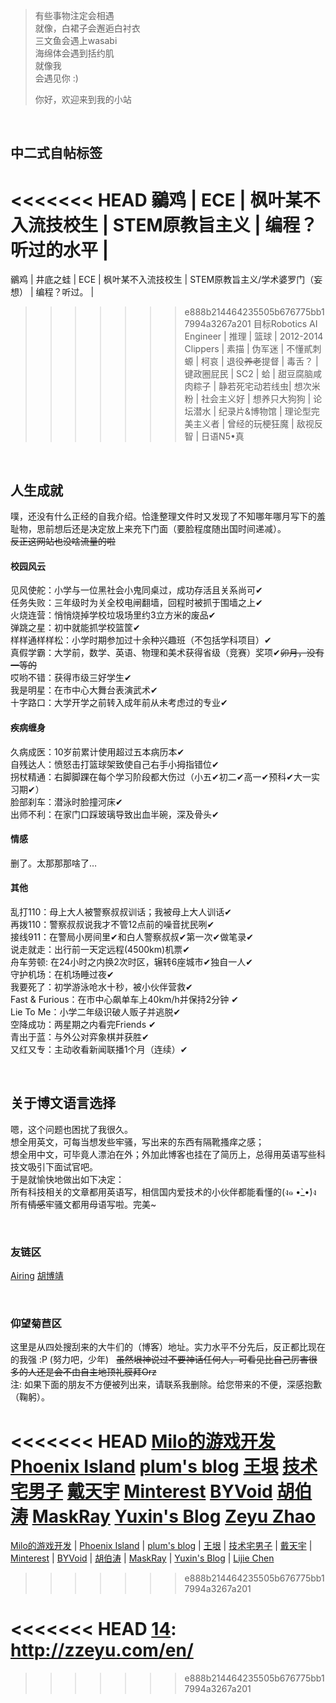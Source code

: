 > 有些事物注定会相遇  
> 就像，白裙子会邂逅白衬衣  
> 三文鱼会遇上wasabi  
> 海绵体会遇到括约肌  
> 就像我  
> 会遇见你 :)
>
> 你好，欢迎来到我的小站

<br>

## 中二式自帖标签
<<<<<<< HEAD
鶸鸡 | ECE | 枫叶某不入流技校生 | STEM原教旨主义 | 编程？听过的水平 |
=======
鶸鸡 | 井底之蛙 | ECE | 枫叶某不入流技校生 | STEM原教旨主义/学术婆罗门（妄想） | 编程？听过。 |
>>>>>>> e888b214464235505b676775bb17994a3267a201
目标Robotics AI Engineer | 推理 | 篮球 | 2012-2014 Clippers | 素描 | 伪军迷 | 不懂貳刺螈 |
柯哀 | 退役~~养老~~提督 | 毒舌？ | 键政圈屁民 | SC2 | 蛤 | 甜豆腐脑咸肉粽子 |
静若死宅动若线虫| 想次米粉 | 社会主义好 | 想养只大狗狗 | 论坛潜水 | 纪录片&博物馆 | 理论型完美主义者 |
曾经的玩梗狂魔 | 敌视反智 | 日语N5•真

<br>

## 人生成就
噗，还没有什么正经的自我介绍。恰逢整理文件时又发现了不知哪年哪月写下的羞耻物，思前想后还是决定放上来充下门面（要脸程度随出国时间递减）。  
~~反正这网站也没啥流量的啦~~

#### 校园风云
见风使舵：小学与一位黑社会小鬼同桌过，成功存活且关系尚可✔  
任务失败：三年级时为关全校电闸翻墙，回程时被抓于围墙之上✔  
火烧连营：悄悄烧掉学校垃圾场里约3立方米的废品✔  
弹跳之星：初中就能抓学校篮筐✔  
样样通样样松：小学时期参加过十余种兴趣班（不包括学科项目）✔  
真假学霸：大学前，数学、英语、物理和美术获得省级（竞赛）奖项✔~~卯月，没有一等的~~  
哎哟不错：获得市级三好学生✔  
我是明星：在市中心大舞台表演武术✔  
十字路口：大学开学之前转入成年前从未考虑过的专业✔

#### 疾病缠身
久病成医：10岁前累计使用超过五本病历本✔  
自残达人：愤怒击打篮球架致使自己右手小拇指错位✔  
拐杖精通：右脚脚踝在每个学习阶段都大伤过（小五✔初二✔高一✔预科✔大一实习期✔）  
脸部刹车：潜泳时脸撞河床✔  
出师不利：在家门口踩玻璃导致出血半碗，深及骨头✔

#### 情感
删了。太那那那啥了…

#### 其他
乱打110：母上大人被警察叔叔训话；我被母上大人训话✔  
再拨110：警察叔叔说我才不管12点前的噪音扰民咧✔  
接线911：在警局小房间里✔和白人警察叔叔✔第一次✔做笔录✔  
说走就走：出行前一天定远程(4500km)机票✔  
舟车劳顿: 在24小时之内换2次时区，辗转6座城市✔独自一人✔  
守护机场：在机场睡过夜✔  
我要死了：初学游泳呛水十秒，被小伙伴营救✔  
Fast & Furious：在市中心飙单车上40km/h并保持2分钟 ✔  
Lie To Me：小学二年级识破人贩子并逃脱✔  
空降成功：两星期之内看完Friends ✔  
青出于蓝：与外公对弈象棋并获胜✔  
又红又专：主动收看新闻联播1个月（连续）✔

<br>

## 关于博文语言选择
嗯，这个问题也困扰了我很久。  
想全用英文，可每当想发些牢骚，写出来的东西有隔靴搔痒之感；  
想全用中文，可毕竟人漂泊在外；外加此博客也挂在了简历上，总得用英语写些科技文吸引下面试官吧。  
于是就愉快地做出如下决定：  
所有科技相关的文章都用英语写，相信国内爱技术的小伙伴都能看懂的(ง๑ •̀_•́)ง  
所有<strike>情感</strike>牢骚文都用母语写啦。完美~

<br>

### 友链区

[Airing][4] [胡博靖][6]

<br>

### 仰望菊苣区
这里是从四处搜刮来的大牛们的（博客）地址。实力水平不分先后，反正都比现在的我强 :P (努力吧，少年)  
~~虽然垠神说过不要神话任何人，可看见比自己厉害很多的人还是会不由自主地顶礼膜拜Orz~~  
注: 如果下面的朋友不方便被列出来，请联系我删除。给您带来的不便，深感抱歉（鞠躬）。

<<<<<<< HEAD
[Milo的游戏开发][1] [Phoenix Island][2] [plum's blog][3] [王垠][5]
[技术宅男子][7] [戴天宇][8] [Minterest][9] [BYVoid][10]
[胡伯涛][11] [MaskRay][12] [Yuxin's Blog][13] [Zeyu Zhao][14]
=======
[Milo的游戏开发][1] | [Phoenix Island][2] |
[plum's blog][3] | [王垠][5] |
[技术宅男子][7] | [戴天宇][8] |
[Minterest][9] | [BYVoid][10] |
[胡伯涛][11] | [MaskRay][12] |
[Yuxin's Blog][13] | [Lijie Chen][14]
>>>>>>> e888b214464235505b676775bb17994a3267a201

[1]: http://www.cnblogs.com/miloyip/
[2]: https://blog.phoenixlzx.com/
[3]: https://plumz.me/
[4]: http://me.ursb.me/
[5]: http://www.yinwang.org/
[6]: http://hubojing.me/
[7]: https://itruke.com/
[8]: http://dtysky.moe/
[9]: http://www.minterest.com/
[10]: https://www.byvoid.com/
[11]: http://botao.hu/
[12]: http://maskray.me/
[13]: http://ppwwyyxx.com/
<<<<<<< HEAD
[14]: http://zzeyu.com/en/
=======
[14]: https://sites.google.com/site/wjmzbmr/home
>>>>>>> e888b214464235505b676775bb17994a3267a201
